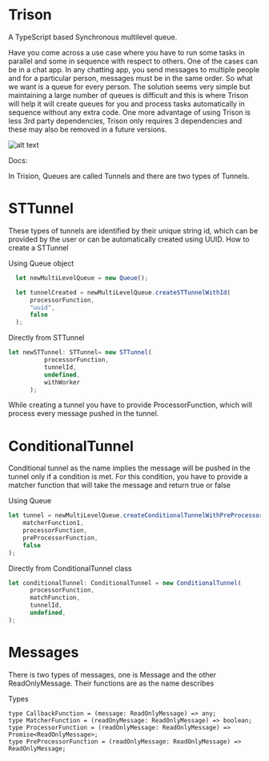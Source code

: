 # Trison
A TypeScript based Synchronous multilevel queue.

Have you come across a use case where you have to run some tasks in parallel and some in sequence with respect to others. One of the cases can be in a chat app. In any chatting app, you send messages to multiple people and for a particular person, messages must be in the same order. So what we want is a queue for every person. The solution seems very simple but maintaining a large number of queues is difficult and this is where Trison will help it will create queues for you and process tasks automatically in sequence without any extra code. One more advantage of using Trison is less 3rd party dependencies, Trison only requires 3 dependencies and these may also be removed in a future versions.

![alt text](https://github.com/ameetgill/pistol/blob/master/doc/JsSchedular.png?raw=true)

Docs:

In Trision, Queues are called Tunnels and there are two types of Tunnels.

# STTunnel
These types of tunnels are identified by their unique string id, which can be provided by the user or can be automatically created using UUID. 
How to create a STTunnel

Using Queue object
```typescript
  let newMultiLevelQueue = new Queue();

  let tunnelCreated = newMultiLevelQueue.createSTTunnelWithId(
      processorFunction,
      "uuid",
      false
  );
```

Directly from STTunnel

```typescript
let newSTTunnel: STTunnel= new STTunnel(
          processorFunction,
          tunnelId,
          undefined,
          withWorker
      );
```

While creating a tunnel you have to provide ProcessorFunction, which will process every message pushed in the tunnel. 

# ConditionalTunnel

Conditional tunnel as the name implies the message will be pushed in the tunnel only if a condition is met. For this condition, you have to provide a matcher function that will take the message and return true or false

Using Queue
```typescript
let tunnel = newMultiLevelQueue.createConditionalTunnelWithPreProcessor(
    matcherFunction1,
    processorFunction,
    preProcessorFunction,
    false
);

```

Directly from ConditionalTunnel class
```typescript
let conditionalTunnel: ConditionalTunnel = new ConditionalTunnel(
      processorFunction,
      matchFunction,
      tunnelId,
      undefined,
);
```


# Messages

There is two types of messages, one is Message and the other ReadOnlyMessage. Their functions are as the name describes


Types
```
type CallbackFunction = (message: ReadOnlyMessage) => any;
type MatcherFunction = (readOnyMessage: ReadOnlyMessage) => boolean;
type ProcessorFunction = (readOnlyMessage: ReadOnlyMessage) => Promise<ReadOnlyMessage>;
type PreProcessorFunction = (readOnlyMessage: ReadOnlyMessage) => ReadOnlyMessage;
```

